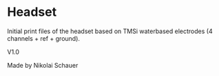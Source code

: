 # Headset

Initial print files of the headset based on TMSi waterbased electrodes (4 channels + ref + ground). 

V1.0

Made by Nikolai Schauer 

